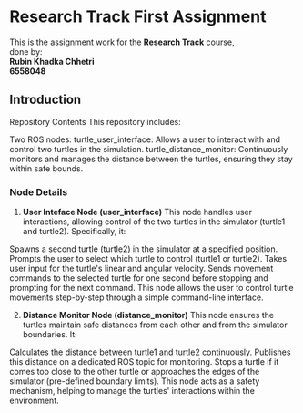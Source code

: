 # Research Track First Assignment

This is the assignment work for the **Research Track** course,  
done by: <br>
**Rubin Khadka Chhetri**<br>
**6558048**<br>

## Introduction

Repository Contents
This repository includes:

Two ROS nodes:
turtle_user_interface: Allows a user to interact with and control two turtles in the simulation.
turtle_distance_monitor: Continuously monitors and manages the distance between the turtles, ensuring they stay within safe bounds.

### Node Details
1. **User Inteface Node (user_interface)**
This node handles user interactions, allowing control of the two turtles in the simulator (turtle1 and turtle2). Specifically, it:

Spawns a second turtle (turtle2) in the simulator at a specified position.
Prompts the user to select which turtle to control (turtle1 or turtle2).
Takes user input for the turtle's linear and angular velocity.
Sends movement commands to the selected turtle for one second before stopping and prompting for the next command.
This node allows the user to control turtle movements step-by-step through a simple command-line interface.

2. **Distance Monitor Node (distance_monitor)**
This node ensures the turtles maintain safe distances from each other and from the simulator boundaries. It:

Calculates the distance between turtle1 and turtle2 continuously.
Publishes this distance on a dedicated ROS topic for monitoring.
Stops a turtle if it comes too close to the other turtle or approaches the edges of the simulator (pre-defined boundary limits).
This node acts as a safety mechanism, helping to manage the turtles' interactions within the environment.